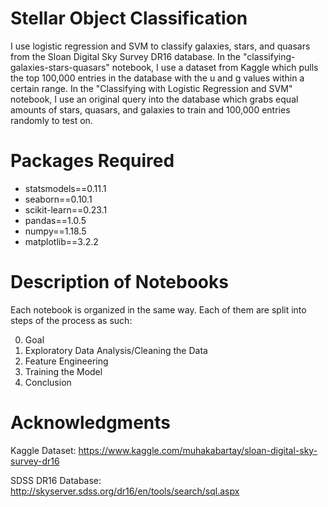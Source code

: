 # Stellar Object Classification
I use logistic regression and SVM to classify galaxies, stars, and quasars from the Sloan Digital Sky Survey DR16 database. In the "classifying-galaxies-stars-quasars" notebook, I use a dataset from Kaggle which pulls the top 100,000 entries in the database with the u and g values within a certain range. In the "Classifying with Logistic Regression and SVM" notebook, I use an original query into the database which grabs equal amounts of stars, quasars, and galaxies to train and 100,000 entries randomly to test on.

# Packages Required
* statsmodels==0.11.1
* seaborn==0.10.1
* scikit-learn==0.23.1
* pandas==1.0.5
* numpy==1.18.5
* matplotlib==3.2.2

# Description of Notebooks
Each notebook is organized in the same way. Each of them are split into steps of the process as such:

0. Goal
1. Exploratory Data Analysis/Cleaning the Data
2. Feature Engineering
3. Training the Model
4. Conclusion

# Acknowledgments
Kaggle Dataset: https://www.kaggle.com/muhakabartay/sloan-digital-sky-survey-dr16 

SDSS DR16 Database: http://skyserver.sdss.org/dr16/en/tools/search/sql.aspx

